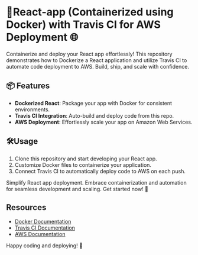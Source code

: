 # 🚀React-app (Containerized using Docker) with Travis CI for AWS Deployment 🌐

Containerize and deploy your React app effortlessly! This repository demonstrates how to Dockerize a React application and utilize Travis CI to automate code deployment to AWS. Build, ship, and scale with confidence.

## 📦 Features

- **Dockerized React**: Package your app with Docker for consistent environments.
- **Travis CI Integration**: Auto-build and deploy code from this repo.
- **AWS Deployment**: Effortlessly scale your app on Amazon Web Services.

## 🛠️Usage

1. Clone this repository and start developing your React app.
2. Customize Docker files to containerize your application.
3. Connect Travis CI to automatically deploy code to AWS on each push.

Simplify React app deployment. Embrace containerization and automation for seamless development and scaling. Get started now! 🎉

## Resources

- [Docker Documentation](https://docs.docker.com/)
- [Travis CI Documentation](https://docs.travis-ci.com/)
- [AWS Documentation](https://docs.aws.amazon.com/)

Happy coding and deploying! 🚀
